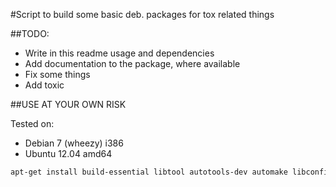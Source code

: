 #Script to build some basic deb. packages for tox related things

##TODO:

- Write in this readme usage and dependencies
- Add documentation to the package, where available
- Fix some things
- Add toxic

##USE AT YOUR OWN RISK

Tested on:
- Debian 7 (wheezy) i386
- Ubuntu 12.04 amd64

```bash
apt-get install build-essential libtool autotools-dev automake libconfig-dev ncurses-dev libpurple-dev libglib2.0-dev check
```
